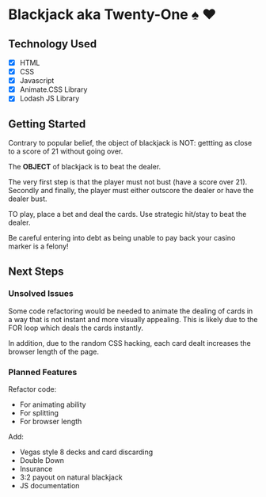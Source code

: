 # Blackjack aka Twenty-One :spades: :hearts:

## Technology Used

- [X] HTML
- [X] CSS
- [X] Javascript
- [X] Animate.CSS Library
- [X] Lodash JS Library

## Getting Started

Contrary to popular belief, the object of blackjack is NOT: gettting as close to a score of 21 without going over.

The __OBJECT__ of blackjack is to beat the dealer. 

The very first step is that the player must not bust (have a score over 21).
Secondly and finally, the player must either outscore the dealer or have the dealer bust.

TO play, place a bet and deal the cards. Use strategic hit/stay to beat the dealer.

Be careful entering into debt as being unable to pay back your casino marker is a felony!

## Next Steps

### Unsolved Issues

Some code refactoring would be needed to animate the dealing of cards in a way that is not instant and more visually appealing. This is likely due to the FOR loop which deals the cards instantly.

In addition, due to the random CSS hacking, each card dealt increases the browser length of the page.

### Planned Features

Refactor code:
- For animating ability
- For splitting
- For browser length

Add:
- Vegas style 8 decks and card discarding
- Double Down
- Insurance
- 3:2 payout on natural blackjack
- JS documentation
